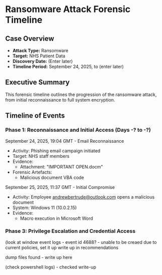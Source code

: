 # Ransomware Attack Forensic Timeline

## Case Overview
- **Attack Type:** Ransomware
- **Target:** NHS Patient Data
- **Discovery Date:** (Enter later)
- **Timeline Period:** September 24, 2025, to (enter later)

## Executive Summary

This forensic timeline outlines the progression of the ransomware attack, from initial reconnaissance to full system encryption. 

## Timeline of Events

### Phase 1: Reconnaissance and Initial Access (Days -? to -?)

September 24, 2025, 19:04 GMT - Email Reconnaissance
- Activity: Phishing email campaign initiated
- Target: NHS staff members
- Evidence:
   - Attachment: "IMPORTANT OPEN.docm"
- Forensic Artefacts:
   - Malicious document VBA code
 
September 25, 2025, 11:37 GMT - Initial Compromise
- Activity: Employee andrewbertrude@outlook.com opens a malicious document
- System: Windows 11 (10.0.2.15)
- Evidence:
   - Macro execution in Microsoft Word

### Phase 3: Privilege Escalation and Credential Access

(look at window event logs - event id 4688? - unable to be creaed due to current policies, set it up write up in recommendations 

dump files found - write up here

(check powershell logs) - checked write-up

